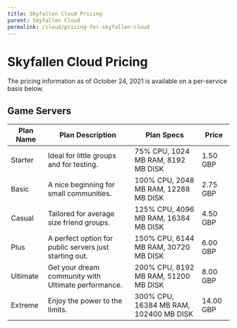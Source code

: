 ```yaml
---
title: Skyfallen Cloud Pricing
parent: Skyfallen Cloud
permalink: /cloud/pricing-for-skyfallen-cloud
---
```


# Skyfallen Cloud Pricing

The pricing information as of October 24, 2021 is available on a per-service basis below.

## Game Servers

|Plan Name|Plan Description|Plan Specs|Price|
|---------|----------------|----------|-----|
|Starter|Ideal for little groups and for testing.|75% CPU, 1024 MB RAM, 8192 MB DISK|1.50 GBP|
|Basic|A nice beginning for small communities.|100% CPU, 2048 MB RAM, 12288 MB DISK|2.75 GBP|
|Casual|Tailored for average size friend groups.|125% CPU, 4096 MB RAM, 16384 MB DISK|4.50 GBP|
|Plus|A perfect option for public servers just starting out.|150% CPU, 6144 MB RAM, 30720 MB DISK|6.00 GBP|
|Ultimate|Get your dream community with Ultimate performance.|200% CPU, 8192 MB RAM, 51200 MB DISK|8.00 GBP|
|Extreme|Enjoy the power to the limits.|300% CPU, 16384 MB RAM, 102400 MB DISK|14.00 GBP|



